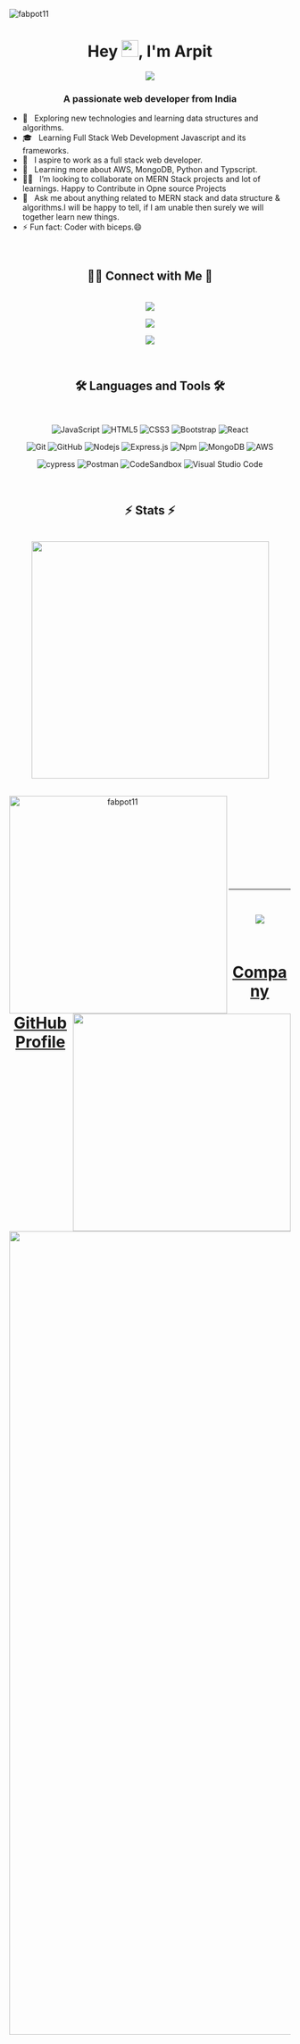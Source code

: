 <p align="left"> <img src="https://komarev.com/ghpvc/?username=fabpot11&label=Profile%20views&color=0e75b6&style=flat" alt="fabpot11" /> </p>

 <h1 align="center">Hey <img src="https://media.giphy.com/media/hvRJCLFzcasrR4ia7z/giphy.gif" width="30px">, I'm Arpit</h1>

<p align="center">
  <a href="#"><img src="https://readme-typing-svg.herokuapp.com?color=FFFF&center=true&lines=Full+Stack+Web+Developer;1200%2B+Hours+of+Coding+Experience;Data+Structures;Algorithms"></a>
</p>

<h3 align="center">A passionate web developer from India</h3>

 - 🙂 &nbsp; Exploring new technologies and learning data structures and algorithms.
- 🎓 &nbsp; Learning Full Stack Web Development Javascript and its frameworks.
- 💼 &nbsp; I aspire to work as a full stack web developer.
- 🌱 &nbsp; Learning more about AWS, MongoDB, Python and Typscript.
- 👯‍♂️ &nbsp;&nbsp;I’m looking to collaborate on MERN Stack projects and lot of learnings. Happy to Contribute in Opne source Projects<br>
- 💬 &nbsp;&nbsp;Ask me about anything related to MERN stack and data structure & algorithms.I will be happy to tell, if I am unable then surely we will together learn new things.
- ⚡ Fun fact: Coder with biceps.:smile:

<br>

<h2 align="center">🤝🏻  Connect with Me 🤝
</h2>
<br>

 <div align="center">
<a target=”_blank” href="https://twitter.com/arpitwt" ><img src="https://img.shields.io/twitter/follow/arpitwt"/></a>
  
<a target=”_blank” href="https://linkedin.com/in/arpitchokniwal/" ><img src="https://img.shields.io/badge/LinkedIn-0077B5?style=for-the-badge&logo=linkedin&logoColor=white"/></a>

<a target=”_blank” href="mailto:arpitchokniwal09@gmail.com"><img src="https://img.shields.io/badge/arpitchokniwal09@gmail.com-D14836?style=for-the-badge&logo=gmail&logoColor=white"/></a>

</div>
<br>

<h2 align="center">🛠  Languages and Tools 🛠 </h2>
<br>

<div align="center">

![JavaScript](https://img.shields.io/badge/-JavaScript-%23F7DF1C?style=for-the-badge&logo=javascript&logoColor=000000&labelColor=%23F7DF1C&color=%23FFCE5A)
![HTML5](https://img.shields.io/badge/-HTML5-%23E44D27?style=for-the-badge&logo=html5&logoColor=ffffff)
![CSS3](https://img.shields.io/badge/css3-%231572B6.svg?style=for-the-badge&logo=css3&logoColor=white)
![Bootstrap](https://img.shields.io/badge/bootstrap-%23563D7C.svg?style=for-the-badge&logo=bootstrap&logoColor=white)
![React](https://img.shields.io/badge/-React-61DAFB?style=for-the-badge&logo=react&logoColor=ffffff)
 </div>

<div align="center">
 
![Git](https://img.shields.io/badge/-Git-%23F05032?style=for-the-badge&logo=git&logoColor=%23ffffff)
![GitHub](https://img.shields.io/badge/-GitHub-181717?style=for-the-badge&logo=github)
![Nodejs](https://img.shields.io/badge/-Nodejs-339933?style=for-the-badge&logo=Node.js&logoColor=ffffff)
![Express.js](https://img.shields.io/badge/express.js-%23404d59.svg?style=for-the-badge&logo=express&logoColor=%2361DAFB)
![Npm](https://img.shields.io/badge/-npm-CB3837?style=for-the-badge&logo=npm)
![MongoDB](https://img.shields.io/badge/MongoDB-4EA94B?style=for-the-badge&logo=mongodb&logoColor=white)
![AWS](https://img.shields.io/badge/AWS-%23FF9900.svg?style=for-the-badge&logo=amazon-aws&logoColor=white)
 </div>
 
 <div align="center">
 
![cypress](https://img.shields.io/badge/-cypress-%23E5E5E5?style=for-the-badge&logo=cypress&logoColor=058a5e)
![Postman](https://img.shields.io/badge/Postman-FF6C37?style=for-the-badge&logo=postman&logoColor=white)
![CodeSandbox](https://img.shields.io/badge/Codesandbox-040404?style=for-the-badge&logo=codesandbox&logoColor=DBDBDB)
![Visual Studio Code](https://img.shields.io/badge/Visual%20Studio%20Code-0078d7.svg?style=for-the-badge&logo=visual-studio-code&logoColor=white)
 <br>

 </div>
 
<br>

<h2 align="center">⚡ Stats ⚡</h2>
<br>

<div align=center>

 <a href="https://github.com/anuraghazra/github-readme-stats">
      <img width=425 align="center" src="https://github-readme-stats.vercel.app/api/top-langs/?username=fabpot11&hide=c%23,powershell,Mathematica,Ruby,Objective-C,Objective-C%2b%2b,Cuda&title_color=61dafb&text_color=ffffff&icon_color=61dafb&bg_color=20232a&langs_count=8&layout=compact&border_color=61dafb&hide_border=true" />
    </a>
  <br>
<br>

<p align=center>
  <div align=center>
    <a href="https://github.com/denvercoder1/github-readme-streak-stats" title="Go to Source">
      <img align="left" width=390 src="https://github-readme-streak-stats.herokuapp.com/?user=fabpot11&theme=react&border=61dafb&hide_border=true" alt="fabpot11" />
    </a>
    <a href="https://github.com/anuraghazra/github-readme-stats" title="Go to Source">
      <img align="right" width=390 src="https://github-readme-stats.vercel.app/api?username=fabpot11&show_icons=true&theme=react&border_color=61dafb&hide_border=true" />
    </a>
  </div>

<br/><br/><br/><br/><br/><br/><br/><br/><br/>
<hr clear="both">
 <br/>
<p align="center">
<a href="https://github.com/fabpot11"><span>
<img align="center" src="https://github-profile-summary-cards.vercel.app/api/cards/profile-details?username=fabpot11&theme=dracula" />
</span></a> </p>

 <br/>
 
 <p align="center">
 <a href="https://github.com/arpitc11">
 <h1>Company GitHub Profile</h1>
</a>
 </p>
 <a href="https://github.com/arpitc11"><span>
<img width="1440" alt="Arpit Company Github Profile" src="https://github.com/fabpot11/fabpot11/assets/97335788/b3cf0e60-12fb-43b8-9434-fd94ea7313d1">


  
</span></a>
